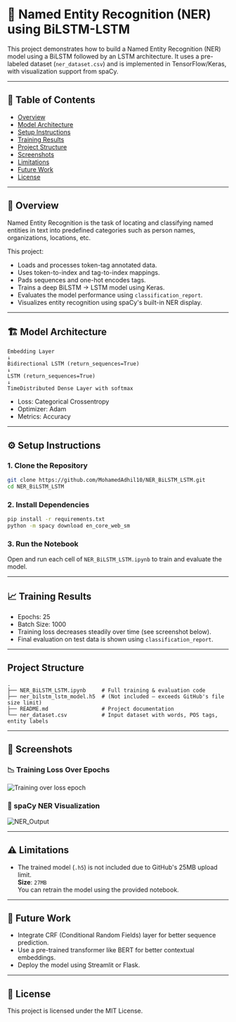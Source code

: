 # 🧠 Named Entity Recognition (NER) using BiLSTM-LSTM

This project demonstrates how to build a Named Entity Recognition (NER) model using a BiLSTM followed by an LSTM architecture. It uses a pre-labeled dataset (`ner_dataset.csv`) and is implemented in TensorFlow/Keras, with visualization support from spaCy.

---

## 📌 Table of Contents

- [Overview](#-overview)
- [Model Architecture](#-model-architecture)
- [Setup Instructions](#-setup-instructions)
- [Training Results](#-training-results)
- [Project Structure](#-project-structure)
- [Screenshots](#-screenshots)
- [Limitations](#-limitations)
- [Future Work](#-future-work)
- [License](#-license)

---

## 🧾 Overview

Named Entity Recognition is the task of locating and classifying named entities in text into predefined categories such as person names, organizations, locations, etc.

This project:
- Loads and processes token-tag annotated data.
- Uses token-to-index and tag-to-index mappings.
- Pads sequences and one-hot encodes tags.
- Trains a deep BiLSTM → LSTM model using Keras.
- Evaluates the model performance using `classification_report`.
- Visualizes entity recognition using spaCy's built-in NER display.

---

## 🏗️ Model Architecture

```
Embedding Layer
↓
Bidirectional LSTM (return_sequences=True)
↓
LSTM (return_sequences=True)
↓
TimeDistributed Dense Layer with softmax
```

- Loss: Categorical Crossentropy  
- Optimizer: Adam  
- Metrics: Accuracy

---

## ⚙️ Setup Instructions

### 1. Clone the Repository

```bash
git clone https://github.com/MohamedAdhil10/NER_BiLSTM_LSTM.git
cd NER_BiLSTM_LSTM
```

### 2. Install Dependencies

```bash
pip install -r requirements.txt
python -m spacy download en_core_web_sm
```

### 3. Run the Notebook

Open and run each cell of `NER_BiLSTM_LSTM.ipynb` to train and evaluate the model.

---

## 📈 Training Results

- Epochs: 25  
- Batch Size: 1000  
- Training loss decreases steadily over time (see screenshot below).
- Final evaluation on test data is shown using `classification_report`.

---

## Project Structure

```
.
├── NER_BiLSTM_LSTM.ipynb     # Full training & evaluation code
├── ner_bilstm_lstm_model.h5  # (Not included – exceeds GitHub's file size limit)
├── README.md                 # Project documentation
└── ner_dataset.csv           # Input dataset with words, POS tags, entity labels                 
```

---

## 📸 Screenshots

### 📉 Training Loss Over Epochs

![Training over loss epoch](https://github.com/user-attachments/assets/2edd8470-fedd-48e8-a124-8e29b9b9c0a0)


### 🧾 spaCy NER Visualization

![NER_Output](https://github.com/user-attachments/assets/c02e6992-e6ba-4005-bb2d-1a7bd91d534a)


---

## ⚠️ Limitations

- The trained model (`.h5`) is not included due to GitHub's 25MB upload limit.  
  **Size**: `27MB`  
  You can retrain the model using the provided notebook.

---

## 🚀 Future Work

- Integrate CRF (Conditional Random Fields) layer for better sequence prediction.
- Use a pre-trained transformer like BERT for better contextual embeddings.
- Deploy the model using Streamlit or Flask.

---

## 📄 License

This project is licensed under the MIT License.
